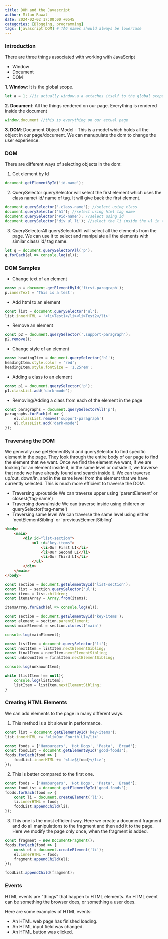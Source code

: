 ```yaml
---
title: DOM and the Javascript
author: Milan Rawal
date: 2024-02-02 17:00:00 +0545
categories: [Blogging, programming]
tags: [javascript DOM] # TAG names should always be lowercase
---
```


### Introduction
There are three things associated with working with JavaScript
- Window
- Document
- DOM

**1. Window**: It is the global scope.

``` javascript
let a = 1; //is actually window.a a attaches itself to the global scope that is the window.
```

**2. Document**: All the things rendered on our page. Everything is rendered inside the document

``` javascript
window.document //this is everything on our actual page
```

**3. DOM**: Document Object Model - This is a model which holds all the object in our page/document. We can manupulate the dom to change the user experience.

### DOM

There are different ways of selecting objects in the dom:
1. Get element by Id

``` javascript
document.getElementById('id-name');
```

2. QuerySelector
  querySelector will select the first element which uses the class name/ id/ name of tag. It will give back the first element.

``` javascript
document.querySelector('.class-name'); //select using class
document.querySelector('h1'); //select using html tag name
document.querySelector('#id-name'); //select using id
document.querySelector('div ul li'); //select the li inside the ul in the div. (We can dial into the exact element we are looking for)
```

3. QuerySelectorAll
   querySelectorAll will select all the elements from the page. We can use it to select and manipulate all the elements with similar class/ id/ tag name.

``` javascript
let q = document.querySelectorAll('p');
q.forEach(el => console.log(el));
```

### DOM Samples
- Change text of an element

``` javascript
const p = document.getElementById('first-paragraph');
p.innerText = 'This is a test';
```

- Add html to an element

``` javascript
const list = document.querySelector('ul');
list.innerHTML = '<li>Test1</li><li>Test2</li>'
```

- Remove an element

``` javascript
const p2 = document.querySelector('.support-paragraph');
p2.remove();
```

- Change style of an element

``` javascript
const headingItem = document.querySelector('h1');
headingItem.style.color = 'red';
headingItem.style.fontSize = '1.25rem';
```

- Adding a class to an element

``` javascript
const p1 = document.querySelector('p');
p1.classList.add('dark-mode');
```

- Removing/Adding a class from each of the element in the page

``` javascript
const paragraphs = document.querySelectorAll('p');
paragraphs.forEach(el => {
    el.classList.remove('support-paragraph')
    el.classList.add('dark-mode')
});
```

### Traversing the DOM
We generally use getElementById and querySelector to find specific element in the page. They look through the entire body of our page to find the element that we want. Once we find the element we want, if we are looking for an element inside it, in the same level or outside it, we traverse that node we have already found and search inside it.
We can traverse up/out, down/in, and in the same level from the element that we have currently selected.
This is much more efficient to traverse the DOM.

- Traversing up/outside
  We can traverse upper using 'parentElement' or closest('tag-name')
- Traversing down/inside
  We can traverse inside using children or querySelector('tag-name')
- Traversing same level
  We can traverse the same level using either 'nextElementSibling' or 'previousElementSibling'

``` html
<body>
    <main>
        <div id="list-section">
            <ul id="key-items">
                <li>Our First LI</li>
                <li>Our Second LI</li>
                <li>Our Third LI</li>
            </ul>
        </div>
    </main>
</body>
```

```javascript
const section = document.getElementById('list-section');
const list = section.querySelector('ul');
const items = list.children;
const itemsArray = Array.from(items);

itemsArray.forEach(el => console.log(el));

const section = document.getElementById('key-items');
const element = section.parentElement;
const mainElement = section.closest('main')

console.log(mainElement);

const listItem = document.querySelector('li');
const nextItem = listItem.nextElementSibling;
const finalItem = nextItem.nextElementSibling;
const unknownItem = finalItem.nextElementSibling;

console.log(unknownItem);

while (listItem !== null){
    console.log(listItem);
    listItem = listItem.nextElementSibling;
}
```

### Creating HTML Elements
We can add elements to the page in many different ways.

1.  This method is a bit slower in performance.

``` javascript
const list = document.getElementById('key-items');
list.innerHTML += '<li>Our Fourth LI</li>'

const foods = ['Hamburgers', 'Hot Dogs', 'Pasta', 'Bread'];
const foodList = document.getElementById('good-foods');
foods.forEach(food => {
    foodList.innerHTML += `<li>${food}</li>`;
});
```

2. This is better compared to the first one.

``` javascript
const foods = ['Hamburgers', 'Hot Dogs', 'Pasta', 'Bread'];
const foodList = document.getElementById('good-foods');
foods.forEach(food => {
    const li = document.createElement('li');
    li.innerHTML = food;
    foodList.appendChild(li);
});
```

3. This one is the most efficient way. Here we create a document fragment and do all manipulations to the fragment and then add it to the page. Here we modify the page only once, when the fragment is added.

``` javascript
const fragment = new DocumentFragment();
foods.forEach(food => {
    const el = document.createElement('li');
    el.innerHTML = food;
    fragment.appendChild(el);
});

foodList.appendChild(fragment);
```

### Events
HTML events are "things" that happen to HTML elements.
An HTML event can be something the browser does, or something a user does.

Here are some examples of HTML events:

- An HTML web page has finished loading.
- An HTML input field was changed.
- An HTML button was clicked.
